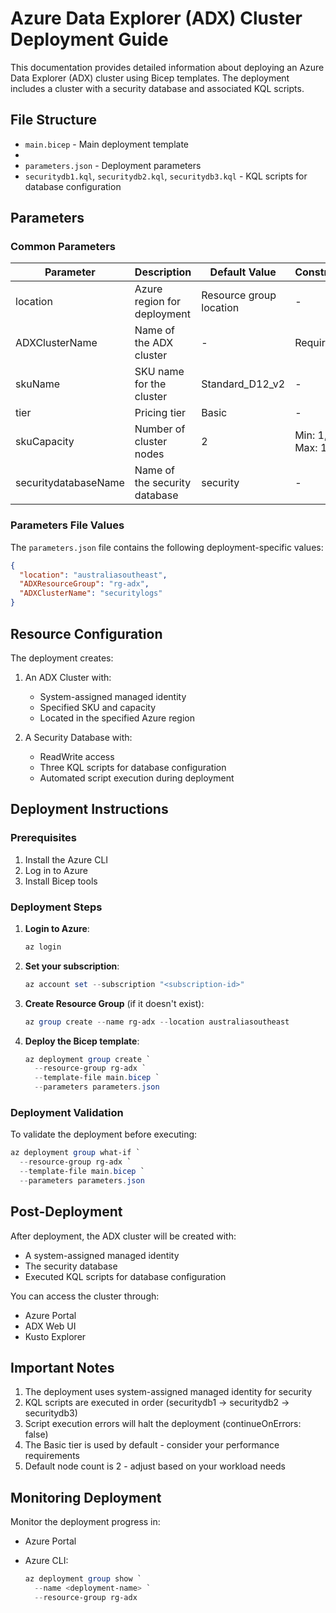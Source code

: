 # Azure Data Explorer (ADX) Cluster Deployment Guide

This documentation provides detailed information about deploying an Azure Data Explorer (ADX) cluster using Bicep templates. The deployment includes a cluster with a security database and associated KQL scripts.

## File Structure

- `main.bicep` - Main deployment template
- 
- `parameters.json` - Deployment parameters
- `securitydb1.kql`, `securitydb2.kql`, `securitydb3.kql` - KQL scripts for database configuration

## Parameters

### Common Parameters

| Parameter            | Description                   | Default Value           | Constraints       |
| -------------------- | ----------------------------- | ----------------------- | ----------------- |
| location             | Azure region for deployment   | Resource group location | -                 |
| ADXClusterName       | Name of the ADX cluster       | -                       | Required          |
| skuName              | SKU name for the cluster      | Standard_D12_v2         | -                 |
| tier                 | Pricing tier                  | Basic                   | -                 |
| skuCapacity          | Number of cluster nodes       | 2                       | Min: 1, Max: 1000 |
| securitydatabaseName | Name of the security database | security                | -                 |

### Parameters File Values

The `parameters.json` file contains the following deployment-specific values:

```json
{
  "location": "australiasoutheast",
  "ADXResourceGroup": "rg-adx",
  "ADXClusterName": "securitylogs"
}
```

## Resource Configuration

The deployment creates:

1. An ADX Cluster with:
   
   - System-assigned managed identity
   - Specified SKU and capacity
   - Located in the specified Azure region

2. A Security Database with:
   
   - ReadWrite access
   - Three KQL scripts for database configuration
   - Automated script execution during deployment

## Deployment Instructions

### Prerequisites

1. Install the Azure CLI
2. Log in to Azure
3. Install Bicep tools

### Deployment Steps

1. **Login to Azure**:
   
   ```powershell
   az login
   ```

2. **Set your subscription**:
   
   ```powershell
   az account set --subscription "<subscription-id>"
   ```

3. **Create Resource Group** (if it doesn't exist):
   
   ```powershell
   az group create --name rg-adx --location australiasoutheast
   ```

4. **Deploy the Bicep template**:
   
   ```powershell
   az deployment group create `
     --resource-group rg-adx `
     --template-file main.bicep `
     --parameters parameters.json
   ```

### Deployment Validation

To validate the deployment before executing:

```powershell
az deployment group what-if `
  --resource-group rg-adx `
  --template-file main.bicep `
  --parameters parameters.json
```

## Post-Deployment

After deployment, the ADX cluster will be created with:

- A system-assigned managed identity
- The security database
- Executed KQL scripts for database configuration

You can access the cluster through:

- Azure Portal
- ADX Web UI
- Kusto Explorer

## Important Notes

1. The deployment uses system-assigned managed identity for security
2. KQL scripts are executed in order (securitydb1 → securitydb2 → securitydb3)
3. Script execution errors will halt the deployment (continueOnErrors: false)
4. The Basic tier is used by default - consider your performance requirements
5. Default node count is 2 - adjust based on your workload needs

## Monitoring Deployment

Monitor the deployment progress in:

- Azure Portal
- Azure CLI:
  
  ```powershell
  az deployment group show `
    --name <deployment-name> `
    --resource-group rg-adx
  ```
